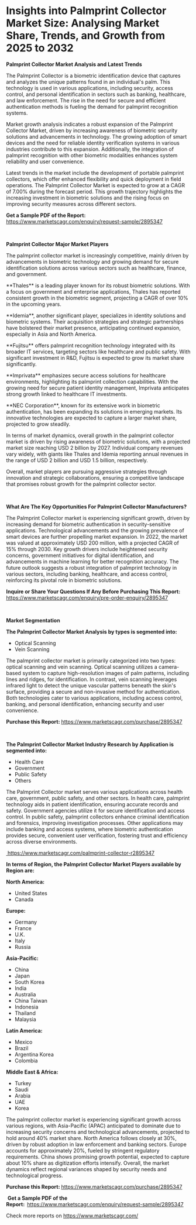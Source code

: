 <p><h1>Insights into Palmprint Collector Market Size: Analysing Market Share, Trends, and Growth from 2025 to 2032</h1></p><p><strong>Palmprint Collector Market Analysis and Latest Trends</strong></p>
<p><p>The Palmprint Collector is a biometric identification device that captures and analyzes the unique patterns found in an individual's palm. This technology is used in various applications, including security, access control, and personal identification in sectors such as banking, healthcare, and law enforcement. The rise in the need for secure and efficient authentication methods is fueling the demand for palmprint recognition systems.</p><p>Market growth analysis indicates a robust expansion of the Palmprint Collector Market, driven by increasing awareness of biometric security solutions and advancements in technology. The growing adoption of smart devices and the need for reliable identity verification systems in various industries contribute to this expansion. Additionally, the integration of palmprint recognition with other biometric modalities enhances system reliability and user convenience.</p><p>Latest trends in the market include the development of portable palmprint collectors, which offer enhanced flexibility and quick deployment in field operations. The Palmprint Collector Market is expected to grow at a CAGR of 7.00% during the forecast period. This growth trajectory highlights the increasing investment in biometric solutions and the rising focus on improving security measures across different sectors.</p></p>
<p><strong>Get a Sample PDF of the Report:&nbsp;</strong> <a href="https://www.marketscagr.com/enquiry/request-sample/2895347?utm_campaign=2795&utm_medium=2&utm_source=Github&utm_content=ia&utm_term=15032025&utm_id=palmprint-collector">https://www.marketscagr.com/enquiry/request-sample/2895347</a></p>
<p>&nbsp;</p>
<p><strong>Palmprint Collector Major Market Players</strong></p>
<p><p>The palmprint collector market is increasingly competitive, mainly driven by advancements in biometric technology and growing demand for secure identification solutions across various sectors such as healthcare, finance, and government.</p><p>**Thales** is a leading player known for its robust biometric solutions. With a focus on government and enterprise applications, Thales has reported consistent growth in the biometric segment, projecting a CAGR of over 10% in the upcoming years.</p><p>**Idemia**, another significant player, specializes in identity solutions and biometric systems. Their acquisition strategies and strategic partnerships have bolstered their market presence, anticipating continued expansion, especially in Asia and North America.</p><p>**Fujitsu** offers palmprint recognition technology integrated with its broader IT services, targeting sectors like healthcare and public safety. With significant investment in R&D, Fujitsu is expected to grow its market share significantly.</p><p>**Imprivata** emphasizes secure access solutions for healthcare environments, highlighting its palmprint collection capabilities. With the growing need for secure patient identity management, Imprivata anticipates strong growth linked to healthcare IT investments.</p><p>**NEC Corporation**, known for its extensive work in biometric authentication, has been expanding its solutions in emerging markets. Its innovative technologies are expected to capture a larger market share, projected to grow steadily.</p><p>In terms of market dynamics, overall growth in the palmprint collector market is driven by rising awareness of biometric solutions, with a projected market size reaching USD 2 billion by 2027. Individual company revenues vary widely, with giants like Thales and Idemia reporting annual revenues in the range of USD 2 billion and USD 1.5 billion, respectively.</p><p>Overall, market players are pursuing aggressive strategies through innovation and strategic collaborations, ensuring a competitive landscape that promises robust growth for the palmprint collector sector.</p></p>
<p>&nbsp;</p>
<p><strong>What Are The Key Opportunities For Palmprint Collector Manufacturers?</strong></p>
<p><p>The Palmprint Collector market is experiencing significant growth, driven by increasing demand for biometric authentication in security-sensitive applications. Technological advancements and the growing prevalence of smart devices are further propelling market expansion. In 2022, the market was valued at approximately USD 200 million, with a projected CAGR of 15% through 2030. Key growth drivers include heightened security concerns, government initiatives for digital identification, and advancements in machine learning for better recognition accuracy. The future outlook suggests a robust integration of palmprint technology in various sectors, including banking, healthcare, and access control, reinforcing its pivotal role in biometric solutions.</p></p>
<p><strong>Inquire or Share Your Questions If Any Before Purchasing This Report:</strong> <a href="https://www.marketscagr.com/enquiry/pre-order-enquiry/2895347?utm_campaign=2795&utm_medium=2&utm_source=Github&utm_content=ia&utm_term=15032025&utm_id=palmprint-collector">https://www.marketscagr.com/enquiry/pre-order-enquiry/2895347</a></p>
<p>&nbsp;</p>
<p><strong>Market Segmentation</strong></p>
<p><strong>The Palmprint Collector Market Analysis by types is segmented into:</strong></p>
<p><ul><li>Optical Scanning</li><li>Vein Scanning</li></ul></p>
<p><p>The palmprint collector market is primarily categorized into two types: optical scanning and vein scanning. Optical scanning utilizes a camera-based system to capture high-resolution images of palm patterns, including lines and ridges, for identification. In contrast, vein scanning leverages infrared light to detect the unique vascular patterns beneath the skin's surface, providing a secure and non-invasive method for authentication. Both technologies cater to various applications, including access control, banking, and personal identification, enhancing security and user convenience.</p></p>
<p><strong>Purchase this Report:&nbsp;</strong><a href="https://www.marketscagr.com/purchase/2895347?utm_campaign=2795&utm_medium=2&utm_source=Github&utm_content=ia&utm_term=15032025&utm_id=palmprint-collector">https://www.marketscagr.com/purchase/2895347</a></p>
<p>&nbsp;</p>
<p><strong>The Palmprint Collector Market Industry Research by Application is segmented into:</strong></p>
<p><ul><li>Health Care</li><li>Government</li><li>Public Safety</li><li>Others</li></ul></p>
<p><p>The Palmprint Collector market serves various applications across health care, government, public safety, and other sectors. In health care, palmprint technology aids in patient identification, ensuring accurate records and safety. Government agencies utilize it for secure identification and access control. In public safety, palmprint collectors enhance criminal identification and forensics, improving investigation processes. Other applications may include banking and access systems, where biometric authentication provides secure, convenient user verification, fostering trust and efficiency across diverse environments.</p></p>
<p><a href="https://www.marketscagr.com/palmprint-collector-r2895347?utm_campaign=2795&utm_medium=2&utm_source=Github&utm_content=ia&utm_term=15032025&utm_id=palmprint-collector">&nbsp;https://www.marketscagr.com/palmprint-collector-r2895347</a></p>
<p><strong>In terms of Region, the Palmprint Collector Market Players available by Region are:</strong></p>
<p>
    <p> <strong> North America: </strong>
        <ul>
            <li>United States</li>
            <li>Canada</li>
        </ul>
        </p> 
    <p> <strong> Europe: </strong>
        <ul>
            <li>Germany</li>
            <li>France</li>
            <li>U.K.</li>
            <li>Italy</li>
            <li>Russia</li>
        </ul>
        </p> 
    <p> <strong> Asia-Pacific: </strong>
        <ul>
            <li>China</li>
            <li>Japan</li>
            <li>South Korea</li>
            <li>India</li>
            <li>Australia</li>
            <li>China Taiwan</li>
            <li>Indonesia</li>
            <li>Thailand</li>
            <li>Malaysia</li>
        </ul>
        </p> 
    <p> <strong> Latin America: </strong>
        <ul>
            <li>Mexico</li>
            <li>Brazil</li>
            <li>Argentina Korea</li>
            <li>Colombia</li>
        </ul>
        </p> 
    <p> <strong> Middle East & Africa: </strong>
        <ul>
            <li>Turkey</li>
            <li>Saudi</li>
            <li>Arabia</li>
            <li>UAE</li>
            <li>Korea</li>
        </ul>
    </p>
    </p>
<p><p>The palmprint collector market is experiencing significant growth across various regions, with Asia-Pacific (APAC) anticipated to dominate due to increasing security concerns and technological advancements, projected to hold around 40% market share. North America follows closely at 30%, driven by robust adoption in law enforcement and banking sectors. Europe accounts for approximately 20%, fueled by stringent regulatory requirements. China shows promising growth potential, expected to capture about 10% share as digitization efforts intensify. Overall, the market dynamics reflect regional variances shaped by security needs and technological progress.</p></p>
<p><strong>Purchase this Report: </strong><a href="https://www.marketscagr.com/purchase/2895347?utm_campaign=2795&utm_medium=2&utm_source=Github&utm_content=ia&utm_term=15032025&utm_id=palmprint-collector">https://www.marketscagr.com/purchase/2895347</a></p>
<p>&nbsp;<strong>Get a Sample PDF of the Report:&nbsp;&nbsp;</strong><a href="https://www.marketscagr.com/enquiry/request-sample/2895347?utm_campaign=2795&utm_medium=2&utm_source=Github&utm_content=ia&utm_term=15032025&utm_id=palmprint-collector">https://www.marketscagr.com/enquiry/request-sample/2895347</a></p>
<p><strong></strong></p>
<p>Check more reports on <a href="https://www.marketscagr.com/?utm_campaign=2795&utm_medium=2&utm_source=Github&utm_content=ia&utm_term=15032025&utm_id=palmprint-collector">https://www.marketscagr.com/</a></p>